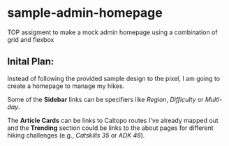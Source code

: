 # sample-admin-homepage
TOP assigment to make a mock admin homepage using a combination of grid and flexbox

## Inital Plan:
Instead of following the provided sample design to the pixel, I am going to create a homepage to manage my hikes.

Some of the **Sidebar** links can be specifiers like *Region*, *Difficulty* or *Multi-day*.

The **Article Cards** can be links to Caltopo routes I've already mapped out and the **Trending** section could be links to the about pages for different hiking challenges (e.g., *Catskills 35* or *ADK 46*).